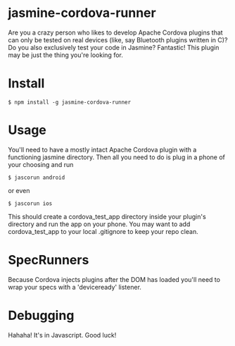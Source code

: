 jasmine-cordova-runner
======================

Are you a crazy person who likes to develop Apache Cordova plugins that can only be tested
on real devices (like, say Bluetooth plugins written in C)? Do you also exclusively
test your code in Jasmine? Fantastic! This plugin may be just the thing you're looking
for.

# Install

```shell
$ npm install -g jasmine-cordova-runner
```

# Usage

You'll need to have a mostly intact Apache Cordova plugin with a functioning jasmine directory.
Then all you need to do is plug in a phone of your choosing and run

```shell
$ jascorun android
```

or even

```shell
$ jascorun ios
```

This should create a cordova_test_app directory inside your plugin's directory and run the app
on your phone. You may want to add cordova_test_app to your local .gitignore to keep your repo
clean.

# SpecRunners

Because Cordova injects plugins after the DOM has loaded you'll need to wrap your specs with
a 'deviceready' listener.

# Debugging

Hahaha! It's in Javascript. Good luck!